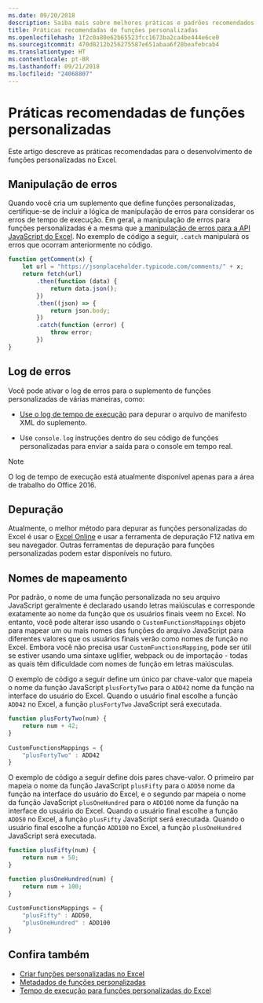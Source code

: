 ```yaml
---
ms.date: 09/20/2018
description: Saiba mais sobre melhores práticas e padrões recomendados para funções personalizadas do Excel.
title: Práticas recomendadas de funções personalizadas
ms.openlocfilehash: 1f2c0a80e62b65523fcc1673ba2ca4be444e6ce0
ms.sourcegitcommit: 470d8212b256275587e651abaa6f28beafebcab4
ms.translationtype: HT
ms.contentlocale: pt-BR
ms.lasthandoff: 09/21/2018
ms.locfileid: "24068807"
---
```

# <a name="custom-functions-best-practices"></a>Práticas recomendadas de funções personalizadas

Este artigo descreve as práticas recomendadas para o desenvolvimento de funções personalizadas no Excel.

## <a name="error-handling"></a>Manipulação de erros

Quando você cria um suplemento que define funções personalizadas, certifique-se de incluir a lógica de manipulação de erros para considerar os erros de tempo de execução. Em geral, a manipulação de erros para funções personalizadas é a mesma que [a manipulação de erros para a API JavaScript do Excel](excel-add-ins-error-handling.md). No exemplo de código a seguir, `.catch` manipulará os erros que ocorram anteriormente no código.

```js
function getComment(x) {
    let url = "https://jsonplaceholder.typicode.com/comments/" + x; 
    return fetch(url)
        .then(function (data) {
            return data.json();
        })
        .then((json) => {
            return json.body;
        })
        .catch(function (error) {
            throw error;
        })
}
```

## <a name="error-logging"></a>Log de erros

Você pode ativar o log de erros para o suplemento de funções personalizadas de várias maneiras, como: 

- [Use o log de tempo de execução](../testing/troubleshoot-manifest.md#use-runtime-logging-to-debug-your-add-in-manifest) para depurar o arquivo de manifesto XML do suplemento. 

- Use `console.log` instruções dentro do seu código de funções personalizadas para enviar a saída para o console em tempo real.

> [!NOTE]
> O log de tempo de execução está atualmente disponível apenas para a área de trabalho do Office 2016.

## <a name="debugging"></a>Depuração

Atualmente, o melhor método para depurar as funções personalizadas do Excel é usar o [Excel Online](https://www.office.com/launch/excel) e usar a ferramenta de depuração F12 nativa em seu navegador. Outras ferramentas de depuração para funções personalizadas podem estar disponíveis no futuro.

## <a name="mapping-names"></a>Nomes de mapeamento

Por padrão, o nome de uma função personalizada no seu arquivo JavaScript geralmente é declarado usando letras maiúsculas e corresponde exatamente ao nome da função que os usuários finais veem no Excel. No entanto, você pode alterar isso usando o `CustomFunctionsMappings` objeto para mapear um ou mais nomes das funções do arquivo JavaScript para diferentes valores que os usuários finais verão como nomes de função no Excel. Embora você não precisa usar `CustomFunctionsMapping`, pode ser útil se estiver usando uma sintaxe uglifier, webpack ou de importação - todas as quais têm dificuldade com nomes de função em letras maiúsculas.
  
O exemplo de código a seguir define um único par chave-valor que mapeia o nome da função JavaScript `plusFortyTwo` para o `ADD42` nome da função na interface do usuário do Excel. Quando o usuário final escolhe a função `ADD42` no Excel, a função `plusFortyTwo` JavaScript será executada.

```js
function plusFortyTwo(num) {
    return num + 42;  
}  
  
CustomFunctionsMappings = {
    "plusFortyTwo" : ADD42
}
```

O exemplo de código a seguir define dois pares chave-valor. O primeiro par mapeia o nome da função JavaScript `plusFifty` para o `ADD50` nome da função na interface do usuário do Excel, e o segundo par mapeia o nome da função JavaScript `plusOneHundred` para o `ADD100` nome da função na interface do usuário do Excel. Quando o usuário final escolhe a função `ADD50` no Excel, a função `plusFifty` JavaScript será executada. Quando o usuário final escolhe a função `ADD100` no Excel, a função `plusOneHundred` JavaScript será executada.

```js
function plusFifty(num) {
    return num + 50;  
} 

function plusOneHundred(num) {
    return num + 100;  
}  
  
CustomFunctionsMappings = {
    "plusFifty" : ADD50,  
    "plusOneHundred" : ADD100
}
 ```

 ## <a name="see-also"></a>Confira também

* [Criar funções personalizadas no Excel](custom-functions-overview.md)
* [Metadados de funções personalizadas](custom-functions-json.md)
* [Tempo de execução para funções personalizadas do Excel](custom-functions-runtime.md)